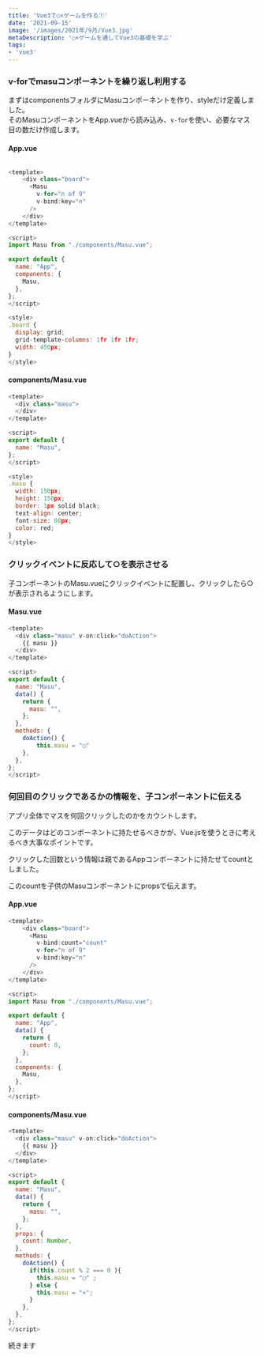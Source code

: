 ```yaml
---
title: 'Vue3で○×ゲームを作る①'
date: '2021-09-15'
image: '/images/2021年/9月/Vue3.jpg'
metaDescription: '○×ゲームを通してVue3の基礎を学ぶ'
tags: 
- 'vue3'
---
```


### v-forでmasuコンポーネントを繰り返し利用する

まずはcomponentsフォルダにMasuコンポーネントを作り、styleだけ定義しました。<br/>
そのMasuコンポーネントをApp.vueから読み込み、<code>v-for</code>を使い、必要なマス目の数だけ作成します。


#### App.vue

```javascript

<template>
    <div class="board">
      <Masu
        v-for="n of 9"
        v-bind:key="n"
      />
    </div>
</template>

<script>
import Masu from "./components/Masu.vue";

export default {
  name: "App",
  components: {
    Masu,
  },
};
</script>

<style>
.board {
  display: grid;
  grid-template-columns: 1fr 1fr 1fr;
  width: 450px;
}
</style>

```

#### components/Masu.vue

```javascript
<template>
  <div class="masu">
  </div>
</template>

<script>
export default {
  name: "Masu",
};
</script>

<style>
.masu {
  width: 150px;
  height: 150px;
  border: 1px solid black;
  text-align: center;
  font-size: 80px;
  color: red;
}
</style>
```

### クリックイベントに反応して○を表示させる

子コンポーネントのMasu.vueにクリックイベントに配置し、クリックしたら○が表示されるようにします。

#### Masu.vue

```javascript
<template>
  <div class="masu" v-on:click="doAction">
    {{ masu }}
  </div>
</template>

<script>
export default {
  name: "Masu",
  data() {
    return {
      masu: "",
    };
  },
  methods: {
    doAction() {
        this.masu = "◯"
    },
  },
};
</script>

```


### 何回目のクリックであるかの情報を、子コンポーネントに伝える

アプリ全体でマスを何回クリックしたのかをカウントします。

<red>このデータはどのコンポーネントに持たせるべきか</red>が、Vue.jsを使うときに考えるべき大事なポイントです。

クリックした回数という情報は親であるAppコンポーネントに持たせてcountとしました。

このcountを子供のMasuコンポーネントにpropsで伝えます。

#### App.vue

```javascript
<template>
    <div class="board">
      <Masu
        v-bind:count="count"
        v-for="n of 9"
        v-bind:key="n"
      />
    </div>
</template>

<script>
import Masu from "./components/Masu.vue";

export default {
  name: "App",
  data() {
    return {
      count: 0,
    };
  },
  components: {
    Masu,
  },
};
</script>
```

#### components/Masu.vue

```javascript
<template>
  <div class="masu" v-on:click="doAction">
    {{ masu }}
  </div>
</template>

<script>
export default {
  name: "Masu",
  data() {
    return {
      masu: "",
    };
  },
  props: {
    count: Number,
  },
  methods: {
    doAction() {
      if(this.count % 2 === 0 ){
        this.masu = "◯" ;
      } else {
        this.masu = "×";
      }
    },
  },
};
</script>
```


続きます
